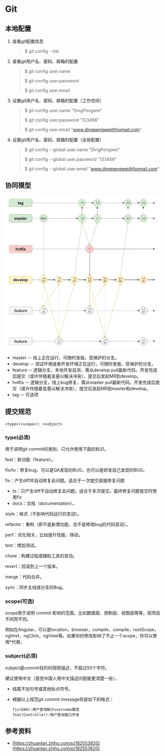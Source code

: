 # Git

## 本地配置

1.  查看git配置信息

    > $ git config --list
2.  查看git用户名、密码、邮箱的配置

    > $ git config user.name
    >
    > $ git config user.password
    >
    > $ git config user.email
3.  设置git用户名、密码、邮箱的配置（工作空间）

    > $ git config user.name "DingPengwei"
    >
    > $ git config user.password "123456"
    >
    > $ git config user.email "www.dingpengwei@foxmail.com"
4.  设置git用户名、密码、邮箱的配置（全局配置）

    > $ git config --global user.name "DingPengwei"
    >
    > $ git config --global user.password "123456"
    >
    > $ git config --global user.email "www.dingpengwei@foxmail.com"

## 协同模型

![](../.gitbook/assets/gitlab-flow.jpg)

* master -- 线上正在运行，可随时发版，受保护的分支。
* develop -- 测试环境或者开发环境正在运行，可随时发版，受保护的分支。
* feature -- 逻辑分支，本地开发自测，需从develop pull最新代码，开发完成后提交（或许伴随着变基以解决冲突），提交后发起MR到develop。
* hotfix -- 逻辑分支，线上bug修复，需从master pull最新代码，开发完成后提交（或许伴随着变基以解决冲突），提交后发起MR到master和develop。
* tag -- 可选项

## 提交规范

```
<type>(<scope>): <subject>
```

### type(必须)

用于说明git commit的类别，只允许使用下面的标识。

feat：新功能（feature）。

fix/to：修复bug，可以是QA发现的BUG，也可以是研发自己发现的BUG。

fix：产生diff并自动修复此问题。适合于一次提交直接修复问题

* to：只产生diff不自动修复此问题。适合于多次提交。最终修复问题提交时使用fix
* docs：文档（documentation）。

style：格式（不影响代码运行的变动）。

refactor：重构（即不是新增功能，也不是修改bug的代码变动）。

perf：优化相关，比如提升性能、体验。

test：增加测试。

chore：构建过程或辅助工具的变动。

revert：回滚到上一个版本。

merge：代码合并。

sync：同步主线或分支的Bug。

### scope(可选)

scope用于说明 commit 影响的范围，比如数据层、控制层、视图层等等，视项目不同而不同。

例如在Angular，可以是location，browser，compile，compile，rootScope， ngHref，ngClick，ngView等。如果你的修改影响了不止一个scope，你可以使用\*代替。

### subject(必须)

subject是commit目的的简短描述，不超过50个字符。

建议使用中文（感觉中国人用中文描述问题能更清楚一些）。

* 结尾不加句号或其他标点符号。
*   根据以上规范git commit message将是如下的格式：

    ```
    fix(DAO):用户查询缺少username属性 
    feat(Controller):用户查询接口开发
    ```

## 参考资料

* [https://zhuanlan.zhihu.com/p/182553920](https://zhuanlan.zhihu.com/p/182553920)
